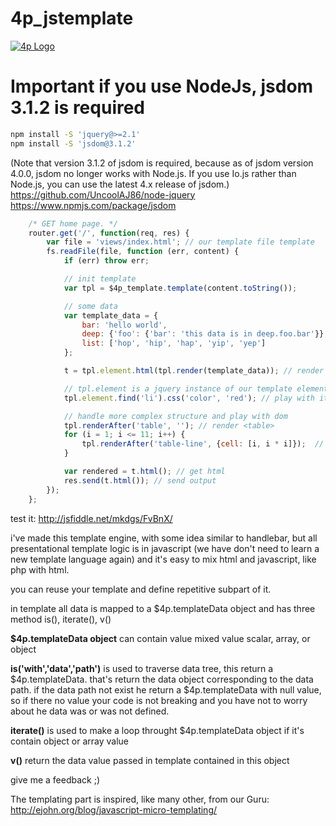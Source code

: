 4p_jstemplate
=============
[![4p Logo](https://oupla.bienla.com/mkdgs/4p_logo.png)](http://mkdgs.fr/)

Important if you use NodeJs, jsdom 3.1.2 is required
===

```bash
npm install -S 'jquery@>=2.1'
npm install -S 'jsdom@3.1.2'
```

(Note that version 3.1.2 of jsdom is required, because as of jsdom version 4.0.0, jsdom no longer works
with Node.js.  If you use Io.js rather than Node.js, you can use the latest 4.x release of jsdom.)
https://github.com/UncoolAJ86/node-jquery
https://www.npmjs.com/package/jsdom


```javascript
    /* GET home page. */
    router.get('/', function(req, res) {
        var file = 'views/index.html'; // our template file template
        fs.readFile(file, function (err, content) {
            if (err) throw err;

            // init template
            var tpl = $4p_template.template(content.toString()); 

            // some data
            var template_data = { 
                bar: 'hello world',
                deep: {'foo': {'bar': 'this data is in deep.foo.bar'}},
                list: ['hop', 'hip', 'hap', 'yip', 'yep']
            };     

            t = tpl.element.html(tpl.render(template_data)); // render to dom

            // tpl.element is a jquery instance of our template element
            tpl.element.find('li').css('color', 'red'); // play with it !

            // handle more complex structure and play with dom
            tpl.renderAfter('table', ''); // render <table>
            for (i = 1; i <= 11; i++) {
                tpl.renderAfter('table-line', {cell: [i, i * i]});  // push rendered data in table                
            }

            var rendered = t.html(); // get html
            res.send(t.html()); // send output     
        });
    };
```

test it:
http://jsfiddle.net/mkdgs/FvBnX/

i've made this template engine, with some idea similar to handlebar, but all presentational template logic is in javascript 
(we have don't need to learn a new template language again) and it's easy to mix html and javascript, like php with html.

you can reuse your template and define repetitive subpart of it.

in template all data is mapped to a $4p.templateData object and has three method is(), iterate(), v()

**$4p.templateData object**
can contain value mixed value scalar, array, or object 

**is('with','data','path')**
is used to traverse data tree, this return a $4p.templateData. 
that's return the data object corresponding to the data path.
if the data path not exist he return a $4p.templateData with null value,
so if there no value your code is not breaking and you have not to worry about he data was or was not defined. 

**iterate()** 
is used to make a loop throught $4p.templateData object if it's contain object or array value   

**v()**
return the data value passed in template contained in this object

give me a feedback  ;)




The templating part is inspired, like many other, from our Guru:
http://ejohn.org/blog/javascript-micro-templating/